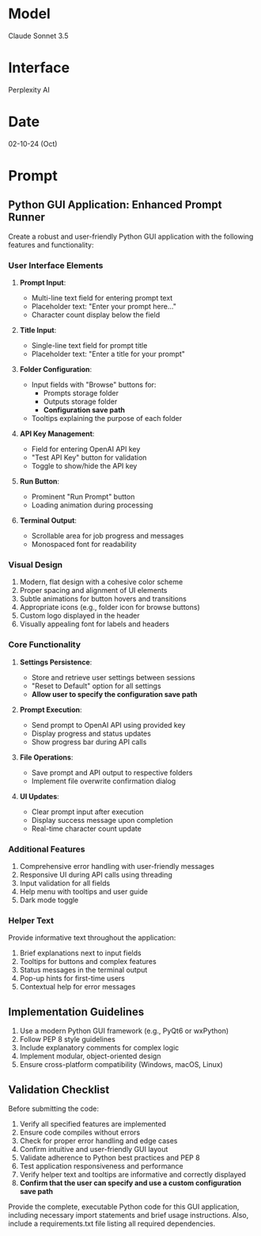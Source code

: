 # Model

Claude Sonnet 3.5

# Interface

Perplexity AI

# Date

02-10-24 (Oct)

# Prompt

## Python GUI Application: Enhanced Prompt Runner

Create a robust and user-friendly Python GUI application with the following features and functionality:

### User Interface Elements

1. **Prompt Input**:
   - Multi-line text field for entering prompt text
   - Placeholder text: "Enter your prompt here..."
   - Character count display below the field

2. **Title Input**:
   - Single-line text field for prompt title
   - Placeholder text: "Enter a title for your prompt"

3. **Folder Configuration**:
   - Input fields with "Browse" buttons for:
     - Prompts storage folder
     - Outputs storage folder
     - **Configuration save path**
   - Tooltips explaining the purpose of each folder

4. **API Key Management**:
   - Field for entering OpenAI API key
   - "Test API Key" button for validation
   - Toggle to show/hide the API key

5. **Run Button**:
   - Prominent "Run Prompt" button
   - Loading animation during processing

6. **Terminal Output**:
   - Scrollable area for job progress and messages
   - Monospaced font for readability

### Visual Design

1. Modern, flat design with a cohesive color scheme
2. Proper spacing and alignment of UI elements
3. Subtle animations for button hovers and transitions
4. Appropriate icons (e.g., folder icon for browse buttons)
5. Custom logo displayed in the header
6. Visually appealing font for labels and headers

### Core Functionality

1. **Settings Persistence**:
   - Store and retrieve user settings between sessions
   - "Reset to Default" option for all settings
   - **Allow user to specify the configuration save path**

2. **Prompt Execution**:
   - Send prompt to OpenAI API using provided key
   - Display progress and status updates
   - Show progress bar during API calls

3. **File Operations**:
   - Save prompt and API output to respective folders
   - Implement file overwrite confirmation dialog

4. **UI Updates**:
   - Clear prompt input after execution
   - Display success message upon completion
   - Real-time character count update

### Additional Features

1. Comprehensive error handling with user-friendly messages
2. Responsive UI during API calls using threading
3. Input validation for all fields
4. Help menu with tooltips and user guide
5. Dark mode toggle

### Helper Text

Provide informative text throughout the application:
1. Brief explanations next to input fields
2. Tooltips for buttons and complex features
3. Status messages in the terminal output
4. Pop-up hints for first-time users
5. Contextual help for error messages

## Implementation Guidelines

1. Use a modern Python GUI framework (e.g., PyQt6 or wxPython)
2. Follow PEP 8 style guidelines
3. Include explanatory comments for complex logic
4. Implement modular, object-oriented design
5. Ensure cross-platform compatibility (Windows, macOS, Linux)

## Validation Checklist

Before submitting the code:
1. Verify all specified features are implemented
2. Ensure code compiles without errors
3. Check for proper error handling and edge cases
4. Confirm intuitive and user-friendly GUI layout
5. Validate adherence to Python best practices and PEP 8
6. Test application responsiveness and performance
7. Verify helper text and tooltips are informative and correctly displayed
8. **Confirm that the user can specify and use a custom configuration save path**

Provide the complete, executable Python code for this GUI application, including necessary import statements and brief usage instructions. Also, include a requirements.txt file listing all required dependencies.